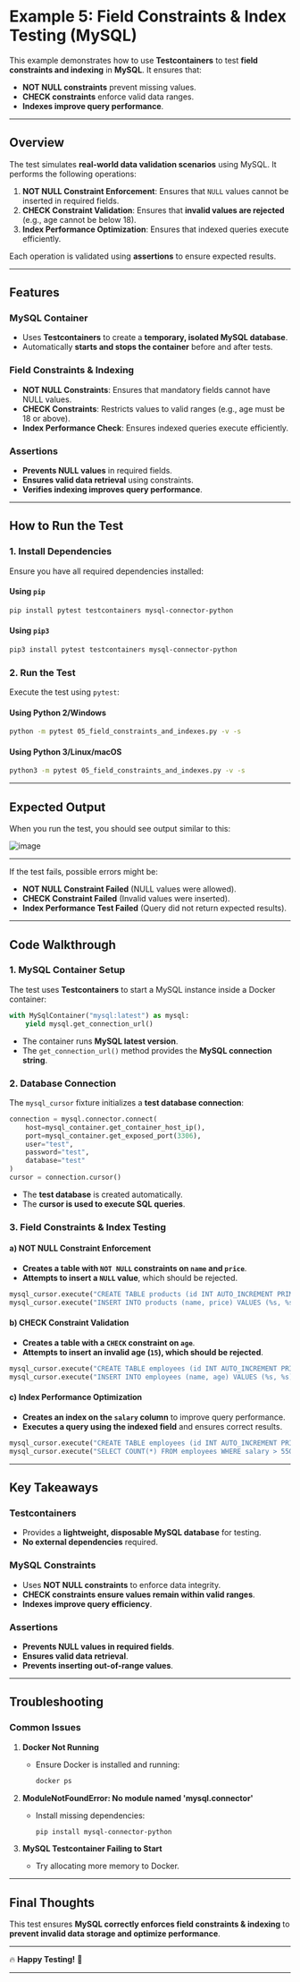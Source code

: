 # Example 5: Field Constraints & Index Testing (MySQL)

This example demonstrates how to use **Testcontainers** to test **field constraints and indexing** in **MySQL**. It ensures that:
- **NOT NULL constraints** prevent missing values.
- **CHECK constraints** enforce valid data ranges.
- **Indexes improve query performance**.

---

## **Overview**

The test simulates **real-world data validation scenarios** using MySQL. It performs the following operations:

1. **NOT NULL Constraint Enforcement**: Ensures that `NULL` values cannot be inserted in required fields.
2. **CHECK Constraint Validation**: Ensures that **invalid values are rejected** (e.g., age cannot be below 18).
3. **Index Performance Optimization**: Ensures that indexed queries execute efficiently.

Each operation is validated using **assertions** to ensure expected results.

---

## **Features**

### **MySQL Container**
- Uses **Testcontainers** to create a **temporary, isolated MySQL database**.
- Automatically **starts and stops the container** before and after tests.

### **Field Constraints & Indexing**
- **NOT NULL Constraints**: Ensures that mandatory fields cannot have NULL values.
- **CHECK Constraints**: Restricts values to valid ranges (e.g., age must be 18 or above).
- **Index Performance Check**: Ensures indexed queries execute efficiently.

### **Assertions**
- **Prevents NULL values** in required fields.
- **Ensures valid data retrieval** using constraints.
- **Verifies indexing improves query performance**.

---

## **How to Run the Test**

### **1. Install Dependencies**
Ensure you have all required dependencies installed:

#### **Using `pip`**
```bash
pip install pytest testcontainers mysql-connector-python
```

#### **Using `pip3`**
```bash
pip3 install pytest testcontainers mysql-connector-python
```

### **2. Run the Test**
Execute the test using `pytest`:

#### **Using Python 2/Windows**
```bash
python -m pytest 05_field_constraints_and_indexes.py -v -s
```

#### **Using Python 3/Linux/macOS**
```bash
python3 -m pytest 05_field_constraints_and_indexes.py -v -s
```

---

## **Expected Output**
When you run the test, you should see output similar to this:

![image](https://github.com/user-attachments/assets/eb4e563f-e89a-4ac0-8097-f9926fde581d)

---

If the test fails, possible errors might be:
- **NOT NULL Constraint Failed** (NULL values were allowed).
- **CHECK Constraint Failed** (Invalid values were inserted).
- **Index Performance Test Failed** (Query did not return expected results).

---

## **Code Walkthrough**

### **1. MySQL Container Setup**
The test uses **Testcontainers** to start a MySQL instance inside a Docker container:

```python
with MySqlContainer("mysql:latest") as mysql:
    yield mysql.get_connection_url()
```

- The container runs **MySQL latest version**.
- The `get_connection_url()` method provides the **MySQL connection string**.

### **2. Database Connection**
The `mysql_cursor` fixture initializes a **test database connection**:

```python
connection = mysql.connector.connect(
    host=mysql_container.get_container_host_ip(),
    port=mysql_container.get_exposed_port(3306),
    user="test",
    password="test",
    database="test"
)
cursor = connection.cursor()
```

- The **test database** is created automatically.
- The **cursor is used to execute SQL queries**.

### **3. Field Constraints & Index Testing**
#### **a) NOT NULL Constraint Enforcement**
- **Creates a table with `NOT NULL` constraints on `name` and `price`**.
- **Attempts to insert a `NULL` value**, which should be rejected.

```python
mysql_cursor.execute("CREATE TABLE products (id INT AUTO_INCREMENT PRIMARY KEY, name VARCHAR(100) NOT NULL, price DECIMAL(10,2) NOT NULL)")
mysql_cursor.execute("INSERT INTO products (name, price) VALUES (%s, %s)", (None, None))  # Should fail
```

#### **b) CHECK Constraint Validation**
- **Creates a table with a `CHECK` constraint on `age`**.
- **Attempts to insert an invalid age (`15`), which should be rejected**.

```python
mysql_cursor.execute("CREATE TABLE employees (id INT AUTO_INCREMENT PRIMARY KEY, name VARCHAR(100) NOT NULL, age INT CHECK (age >= 18))")
mysql_cursor.execute("INSERT INTO employees (name, age) VALUES (%s, %s)", ("Bob", 15))  # Should fail
```

#### **c) Index Performance Optimization**
- **Creates an index on the `salary` column** to improve query performance.
- **Executes a query using the indexed field** and ensures correct results.

```python
mysql_cursor.execute("CREATE TABLE employees (id INT AUTO_INCREMENT PRIMARY KEY, name VARCHAR(100) NOT NULL, salary DECIMAL(10,2) NOT NULL, INDEX (salary))")
mysql_cursor.execute("SELECT COUNT(*) FROM employees WHERE salary > 55000")
```

---

## **Key Takeaways**

### **Testcontainers**
- Provides a **lightweight, disposable MySQL database** for testing.
- **No external dependencies** required.

### **MySQL Constraints**
- Uses **NOT NULL constraints** to enforce data integrity.
- **CHECK constraints ensure values remain within valid ranges**.
- **Indexes improve query efficiency**.

### **Assertions**
- **Prevents NULL values in required fields**.
- **Ensures valid data retrieval**.
- **Prevents inserting out-of-range values**.

---

## **Troubleshooting**
### **Common Issues**
1. **Docker Not Running**  
   - Ensure Docker is installed and running:  
     ```bash
     docker ps
     ```

2. **ModuleNotFoundError: No module named 'mysql.connector'**  
   - Install missing dependencies:  
     ```bash
     pip install mysql-connector-python
     ```

3. **MySQL Testcontainer Failing to Start**  
   - Try allocating more memory to Docker.

---

## **Final Thoughts**
This test ensures **MySQL correctly enforces field constraints & indexing** to **prevent invalid data storage and optimize performance**.

---

🔥 **Happy Testing!** 🚀  

---
